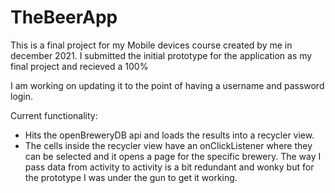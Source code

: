 # TheBeerApp
This is a final project for my Mobile devices course created by me in december 2021. I submitted the initial prototype for the application as my final project and recieved a 100%

I am working on updating it to the point of having a username and password login. 


Current functionality:

- Hits the openBreweryDB api and loads the results into a recycler view. 
- The cells inside the recycler view have an onClickListener where they can be selected and it opens a page for the specific brewery. The way I pass data from activity to activity is a bit redundant and wonky but for the prototype I was under the gun to get it working.

